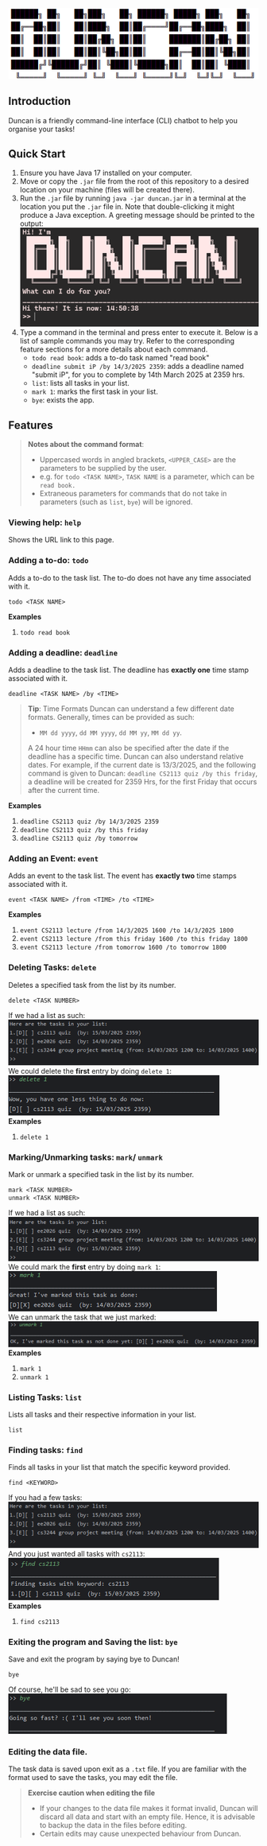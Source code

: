 ![Duncan ASCII Art](20250314142043.png)

## Introduction
Duncan is a friendly command-line interface (CLI) chatbot to help you organise your tasks!

## Quick Start
1. Ensure you have Java 17 installed on your computer.
2. Move or copy the `.jar` file from the root of this repository to a desired location on your machine (files will be created there).
3. Run the `.jar` file by running `java -jar duncan.jar` in a terminal at the location you put the `.jar` file in. Note that double-clicking it might produce a Java exception. A greeting message should be printed to the output:
   ![](20250314145046.png)
4. Type a command in the terminal and press enter to execute it. Below is a list of sample commands you may try. Refer to the corresponding feature sections for a more details about each command.
    - `todo read book`: adds a to-do task named "read book"
    - `deadline submit iP /by 14/3/2025 2359`: adds a deadline named "submit iP", for you to complete by 14th March 2025 at 2359 hrs.
    - `list`: lists all tasks in your list.
    - `mark 1`: marks the first task in your list.
    - `bye`: exists the app.
## Features

>  **Notes about the command format**:
> - Uppercased words in angled brackets,  `<UPPER_CASE>` are the parameters to be supplied by the user.
> - e.g. for `todo <TASK NAME>`, `TASK NAME` is a parameter, which can be `read book.`
> - Extraneous parameters for commands that do not take in parameters (such as `list`, `bye`) will be ignored.

### Viewing help: `help`
Shows the URL link to this page.
### Adding a to-do: `todo`
Adds a to-do to the task list. The to-do does not have any time associated with it.
```
todo <TASK NAME>
```
**Examples**
1. `todo read book`
### Adding a deadline: `deadline`
Adds a deadline to the task list. The deadline has **exactly one** time stamp associated with it.
``` 
deadline <TASK NAME> /by <TIME>
```

> **Tip**: Time Formats
> Duncan can understand a few different date formats. Generally, times can be provided as such:
> -   `MM dd yyyy`, `dd MM yyyy`, `dd MM yy`, `MM dd yy`.
>
> A 24 hour time `HHmm` can also be specified after the date if the deadline has a specific time.
> Duncan can also understand relative dates. For example, if the current date is 13/3/2025, and the following command is given to Duncan:
> ```deadline CS2113 quiz /by this friday```, a deadline will be created for 2359 Hrs, for the first Friday that occurs after the current time.

**Examples**
1. `deadline CS2113 quiz /by 14/3/2025 2359`
2. `deadline CS2113 quiz /by this friday`
3. `deadline CS2113 quiz /by tomorrow`
### Adding an Event: `event`
Adds an event to the task list. The event has **exactly two** time stamps associated with it.
```
event <TASK NAME> /from <TIME> /to <TIME>
```
**Examples**
1. `event CS2113 lecture /from 14/3/2025 1600 /to 14/3/2025 1800`
2. `event CS2113 lecture /from this friday 1600 /to this friday 1800`
3. `event CS2113 lecture /from tomorrow 1600 /to tomorrow 1800`

### Deleting Tasks: `delete`
Deletes a specified task from the list by its number.
```
delete <TASK NUMBER>
```
If we had a list as such:\
![](20250314155408.png)\
We could delete the **first** entry by doing `delete 1`:\
![](20250314155737.png)\
**Examples**
1. `delete 1`
### Marking/Unmarking tasks: `mark`/ `unmark`
Mark or unmark a specified task in the list by its number.
```
mark <TASK NUMBER>
unmark <TASK NUMBER>
```
If we had a list as such: \
![](20250314160642.png)\
We could mark the **first** entry by doing `mark 1`:\
![](20250314160828.png)\
We can unmark the task that we just marked:\
![](20250314160838.png)\
**Examples**
1. `mark 1`
2. `unmark 1`

### Listing Tasks: `list`
Lists all tasks and their respective information in your list.
```
list
```

### Finding tasks: `find`
Finds all tasks in your list that match the specific keyword provided.
```
find <KEYWORD>
```
If you had a few tasks:\
![](20250314155408.png)\
And you just wanted all tasks with `cs2113`:\
![](20250314155501.png)\
**Examples**
1. `find cs2113`

### Exiting the program and Saving the list: `bye`
Save and exit the program by saying bye to Duncan!
```
bye
```
Of course, he'll be sad to see you go:\
![](20250314160949.png)

### Editing the data file.
The task data is saved upon exit as a `.txt` file. If you are familiar with the format used to save the tasks, you may edit the file.

>  **Exercise caution when editing the file**
>
> - If your changes to the data file makes it format invalid, Duncan will discard all data and start with an empty file. Hence, it is advisable to backup the data in the files before editing.
> - Certain edits may cause unexpected behaviour from Duncan. 

